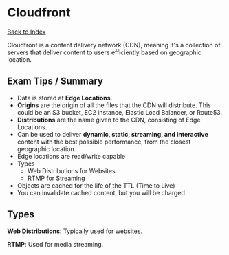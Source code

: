 # Cloudfront

[Back to Index](../../README.md)

Cloudfront is a content delivery network (CDN), meaning it's a collection of servers that deliver content to users efficiently based on geographic location.

## Exam Tips / Summary

- Data is stored at **Edge Locations**.
- **Origins** are the origin of all the files that the CDN will distribute. This could be an S3 bucket, EC2 instance, Elastic Load Balancer, or Route53.
- **Distributions** are the name given to the CDN, consisting of Edge Locations.
- Can be used to deliver **dynamic, static, streaming, and interactive** content with the best possible performance, from the closest geographic location.
- Edge locations are read/write capable
- Types 
    - Web Distributions for Websites
    - RTMP for Streaming
- Objects are cached for the life of the TTL (Time to Live)
- You can invalidate cached content, but you will be charged

## Types

**Web Distributions**: Typically used for websites.

**RTMP**: Used for media streaming.